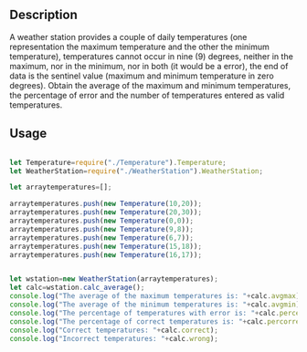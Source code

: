 
## Description 

A weather station provides a couple of daily temperatures (one representation the maximum temperature and the other the minimum temperature), temperatures cannot occur in nine (9) degrees, neither in the maximum, nor in the minimum, nor in both (it would be a error), the end of data is the sentinel value (maximum and minimum temperature in zero degrees). Obtain the average of the maximum and minimum temperatures, the percentage of error and the number of temperatures entered as valid temperatures.

## Usage

```Javascript

let Temperature=require("./Temperature").Temperature;
let WeatherStation=require("./WeatherStation").WeatherStation;

let arraytemperatures=[];

arraytemperatures.push(new Temperature(10,20));
arraytemperatures.push(new Temperature(20,30));
arraytemperatures.push(new Temperature(0,0));
arraytemperatures.push(new Temperature(9,8));
arraytemperatures.push(new Temperature(6,7));
arraytemperatures.push(new Temperature(15,18));
arraytemperatures.push(new Temperature(16,17));


let wstation=new WeatherStation(arraytemperatures);
let calc=wstation.calc_average();
console.log("The average of the maximum temperatures is: "+calc.avgmax);
console.log("The average of the minimum temperatures is: "+calc.avgmin);
console.log("The percentage of temperatures with error is: "+calc.percerror+" %");
console.log("The percentage of correct temperatures is: "+calc.percorrect+" %");
console.log("Correct temperatures: "+calc.correct);
console.log("Incorrect temperatures: "+calc.wrong);

```
